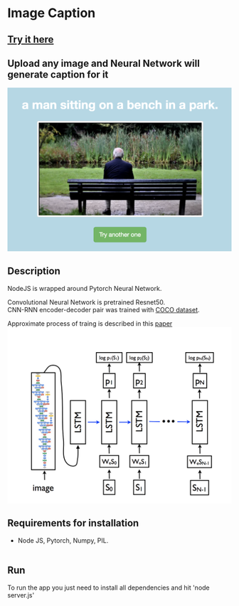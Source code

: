 # Image Caption <br>
## [Try it here](https://egstack.com/index_caption.html) <br>

## Upload any image and Neural Network will generate caption for it
<img src="images/1.png" width="550">


## Description

NodeJS is wrapped around Pytorch Neural Network. <br>

Convolutional Neural Network is pretrained Resnet50. <br>
CNN-RNN encoder-decoder pair  was trained with [COCO dataset](http://cocodataset.org/#home).

 Approximate process of traing is described in this [paper](https://arxiv.org/pdf/1411.4555.pdf) <br>
 <img src="images/2.png" width="550">

## **Requirements for installation**
- Node JS, Pytorch, Numpy, PIL.
<br><br>

## **Run**
To run the app you just need to install all dependencies and hit 'node server.js'
